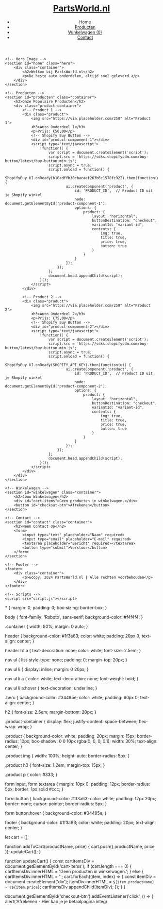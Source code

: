 <!DOCTYPE html>
<html lang="nl">
<head>
    <meta charset="UTF-8">
    <meta name="viewport" content="width=device-width, initial-scale=1.0">
    <title>PartsWorld.nl - Auto Onderdelen Webshop</title>
    <link href="https://fonts.googleapis.com/css2?family=Roboto:wght@400;700&display=swap" rel="stylesheet">
    <link rel="stylesheet" href="styles.css">
</head>
<body>
    <!-- Header -->
    <header>
        <div class="container">
            <h1><a href="/">PartsWorld.nl</a></h1>
            <nav>
                <ul>
                    <li><a href="#home">Home</a></li>
                    <li><a href="#producten">Producten</a></li>
                    <li><a href="#winkelwagen">Winkelwagen (0)</a></li>
                    <li><a href="#contact">Contact</a></li>
                </ul>
            </nav>
        </div>
    </header>

    <!-- Hero Image -->
    <section id="home" class="hero">
        <div class="container">
            <h2>Welkom bij PartsWorld.nl</h2>
            <p>De beste auto onderdelen, altijd snel geleverd.</p>
        </div>
    </section>

    <!-- Producten -->
    <section id="producten" class="container">
        <h2>Onze Populaire Producten</h2>
        <div class="product-container">
            <!-- Product 1 -->
            <div class="product">
                <img src="https://via.placeholder.com/250" alt="Product 1">
                <h3>Auto Onderdeel 1</h3>
                <p>Prijs: €50,00</p>
                <!-- Shopify Buy Button -->
                <div id="product-component-1"></div>
                <script type="text/javascript">
                    !function() {
                        var script = document.createElement('script');
                        script.src = 'https://sdks.shopifycdn.com/buy-button/latest/buy-button.min.js';
                        script.async = true;
                        script.onload = function() {
                            ShopifyBuy.UI.onReady(b16adffb30cbacaef263b6c1570fc922).then(function(ui) {
                                ui.createComponent('product', {
                                    id: 'PRODUCT_ID',  // Product ID uit je Shopify winkel
                                    node: document.getElementById('product-component-1'),
                                    options: {
                                        product: {
                                            layout: "horizontal",
                                            buttonDestination: "checkout",
                                            variantId: "variant-id",
                                            contents: {
                                                img: true,
                                                title: true,
                                                price: true,
                                                button: true
                                            }
                                        }
                                    }
                                });
                            });
                        };
                        document.head.appendChild(script);
                    }();
                </script>
            </div>

            <!-- Product 2 -->
            <div class="product">
                <img src="https://via.placeholder.com/250" alt="Product 2">
                <h3>Auto Onderdeel 2</h3>
                <p>Prijs: €75,00</p>
                <!-- Shopify Buy Button -->
                <div id="product-component-2"></div>
                <script type="text/javascript">
                    !function() {
                        var script = document.createElement('script');
                        script.src = 'https://sdks.shopifycdn.com/buy-button/latest/buy-button.min.js';
                        script.async = true;
                        script.onload = function() {
                            ShopifyBuy.UI.onReady(SHOPIFY_API_KEY).then(function(ui) {
                                ui.createComponent('product', {
                                    id: 'PRODUCT_ID',  // Product ID uit je Shopify winkel
                                    node: document.getElementById('product-component-2'),
                                    options: {
                                        product: {
                                            layout: "horizontal",
                                            buttonDestination: "checkout",
                                            variantId: "variant-id",
                                            contents: {
                                                img: true,
                                                title: true,
                                                price: true,
                                                button: true
                                            }
                                        }
                                    }
                                });
                            });
                        };
                        document.head.appendChild(script);
                    }();
                </script>
            </div>
        </div>
    </section>

    <!-- Winkelwagen -->
    <section id="winkelwagen" class="container">
        <h2>Jouw Winkelwagen</h2>
        <div id="cart-items">Geen producten in winkelwagen.</div>
        <button id="checkout-btn">Afrekenen</button>
    </section>

    <!-- Contact -->
    <section id="contact" class="container">
        <h2>Neem Contact Op</h2>
        <form>
            <input type="text" placeholder="Naam" required>
            <input type="email" placeholder="E-mail" required>
            <textarea placeholder="Bericht" required></textarea>
            <button type="submit">Verstuur</button>
        </form>
    </section>

    <!-- Footer -->
    <footer>
        <div class="container">
            <p>&copy; 2024 PartsWorld.nl | Alle rechten voorbehouden</p>
        </div>
    </footer>

    <!-- Scripts -->
    <script src="script.js"></script>
</body>
</html>
* {
    margin: 0;
    padding: 0;
    box-sizing: border-box;
}

body {
    font-family: 'Roboto', sans-serif;
    background-color: #f4f4f4;
}

.container {
    width: 80%;
    margin: 0 auto;
}

header {
    background-color: #1f3a63;
    color: white;
    padding: 20px 0;
    text-align: center;
}

header h1 a {
    text-decoration: none;
    color: white;
    font-size: 2.5em;
}

nav ul {
    list-style-type: none;
    padding: 0;
    margin-top: 20px;
}

nav ul li {
    display: inline;
    margin: 0 20px;
}

nav ul li a {
    color: white;
    text-decoration: none;
    font-weight: bold;
}

nav ul li a:hover {
    text-decoration: underline;
}

.hero {
    background-color: #34495e;
    color: white;
    padding: 60px 0;
    text-align: center;
}

h2 {
    font-size: 2.5em;
    margin-bottom: 20px;
}

.product-container {
    display: flex;
    justify-content: space-between;
    flex-wrap: wrap;
}

.product {
    background-color: white;
    padding: 20px;
    margin: 15px;
    border-radius: 10px;
    box-shadow: 0 0 10px rgba(0, 0, 0, 0.1);
    width: 30%;
    text-align: center;
}

.product img {
    width: 100%;
    height: auto;
    border-radius: 5px;
}

.product h3 {
    font-size: 1.2em;
    margin-top: 15px;
}

.product p {
    color: #333;
}

form input, form textarea {
    margin: 10px 0;
    padding: 12px;
    border-radius: 5px;
    border: 1px solid #ccc;
}

form button {
    background-color: #1f3a63;
    color: white;
    padding: 12px 20px;
    border: none;
    cursor: pointer;
    border-radius: 5px;
}

form button:hover {
    background-color: #34495e;
}

footer {
    background-color: #1f3a63;
    color: white;
    padding: 20px;
    text-align: center;
}


let cart = [];

function addToCart(productName, price) {
    cart.push({ productName, price });
    updateCart();
}

function updateCart() {
    const cartItemsDiv = document.getElementById('cart-items');
    if (cart.length === 0) {
        cartItemsDiv.innerHTML = 'Geen producten in winkelwagen.';
    } else {
        cartItemsDiv.innerHTML = '';
        cart.forEach((item, index) => {
            const itemDiv = document.createElement('div');
            itemDiv.innerHTML = `${item.productName} - €${item.price}`;
            cartItemsDiv.appendChild(itemDiv);
        });
    }
}

document.getElementById('checkout-btn').addEventListener('click', () => {
    alert('Afrekenen - Hier kan je je betaalpagina integr

